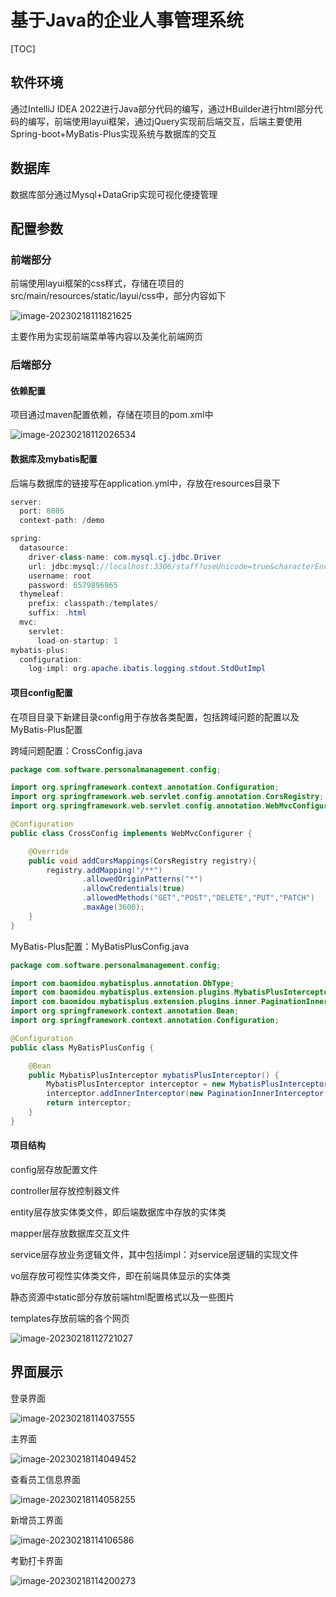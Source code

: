 # 基于Java的企业人事管理系统



[TOC]

## 软件环境

通过IntelliJ IDEA 2022进行Java部分代码的编写，通过HBuilder进行html部分代码的编写，前端使用layui框架，通过jQuery实现前后端交互，后端主要使用Spring-boot+MyBatis-Plus实现系统与数据库的交互

## 数据库

数据库部分通过Mysql+DataGrip实现可视化便捷管理

## 配置参数

### 前端部分

前端使用layui框架的css样式，存储在项目的src/main/resources/static/layui/css中，部分内容如下

![image-20230218111821625](C:\Users\zy\AppData\Roaming\Typora\typora-user-images\image-20230218111821625.png)

主要作用为实现前端菜单等内容以及美化前端网页

### 后端部分

#### 依赖配置

项目通过maven配置依赖，存储在项目的pom.xml中

![image-20230218112026534](C:\Users\zy\AppData\Roaming\Typora\typora-user-images\image-20230218112026534.png)

#### 数据库及mybatis配置

后端与数据库的链接写在application.yml中，存放在resources目录下

```java
server:
  port: 8086
  context-path: /demo

spring:
  datasource:
    driver-class-name: com.mysql.cj.jdbc.Driver
    url: jdbc:mysql://localhost:3306/staff?useUnicode=true&characterEncoding=UTF-8&userSSL=false&serverTimezone=UTC
    username: root
    password: 6579896965
  thymeleaf:
    prefix: classpath:/templates/
    suffix: .html
  mvc:
    servlet:
      load-on-startup: 1
mybatis-plus:
  configuration:
    log-impl: org.apache.ibatis.logging.stdout.StdOutImpl
```

#### 项目config配置

在项目目录下新建目录config用于存放各类配置，包括跨域问题的配置以及MyBatis-Plus配置

跨域问题配置：CrossConfig.java

```Java
package com.software.personalmanagement.config;

import org.springframework.context.annotation.Configuration;
import org.springframework.web.servlet.config.annotation.CorsRegistry;
import org.springframework.web.servlet.config.annotation.WebMvcConfigurer;

@Configuration
public class CrossConfig implements WebMvcConfigurer {

    @Override
    public void addCorsMappings(CorsRegistry registry){
        registry.addMapping("/**")
                .allowedOriginPatterns("*")
                .allowCredentials(true)
                .allowedMethods("GET","POST","DELETE","PUT","PATCH")
                .maxAge(3600);
    }
}
```

MyBatis-Plus配置：MyBatisPlusConfig.java

```Java
package com.software.personalmanagement.config;

import com.baomidou.mybatisplus.annotation.DbType;
import com.baomidou.mybatisplus.extension.plugins.MybatisPlusInterceptor;
import com.baomidou.mybatisplus.extension.plugins.inner.PaginationInnerInterceptor;
import org.springframework.context.annotation.Bean;
import org.springframework.context.annotation.Configuration;

@Configuration
public class MyBatisPlusConfig {

    @Bean
    public MybatisPlusInterceptor mybatisPlusInterceptor() {
        MybatisPlusInterceptor interceptor = new MybatisPlusInterceptor();
        interceptor.addInnerInterceptor(new PaginationInnerInterceptor(DbType.MYSQL));
        return interceptor;
    }
}
```

#### 项目结构

config层存放配置文件

controller层存放控制器文件

entity层存放实体类文件，即后端数据库中存放的实体类

mapper层存放数据库交互文件

service层存放业务逻辑文件，其中包括impl：对service层逻辑的实现文件

vo层存放可视性实体类文件，即在前端具体显示的实体类

静态资源中static部分存放前端html配置格式以及一些图片

templates存放前端的各个网页

![image-20230218112721027](C:\Users\zy\AppData\Roaming\Typora\typora-user-images\image-20230218112721027.png)

## 界面展示

登录界面

![image-20230218114037555](C:\Users\zy\AppData\Roaming\Typora\typora-user-images\image-20230218114037555.png)



主界面

![image-20230218114049452](C:\Users\zy\AppData\Roaming\Typora\typora-user-images\image-20230218114049452.png)



查看员工信息界面

![image-20230218114058255](C:\Users\zy\AppData\Roaming\Typora\typora-user-images\image-20230218114058255.png)



新增员工界面

![image-20230218114106586](C:\Users\zy\AppData\Roaming\Typora\typora-user-images\image-20230218114106586.png)



考勤打卡界面

![image-20230218114200273](C:\Users\zy\AppData\Roaming\Typora\typora-user-images\image-20230218114200273.png)